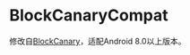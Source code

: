 # BlockCanaryCompat
修改自[BlockCanary](https://github.com/markzhai/AndroidPerformanceMonitor)，适配Android 8.0以上版本。
